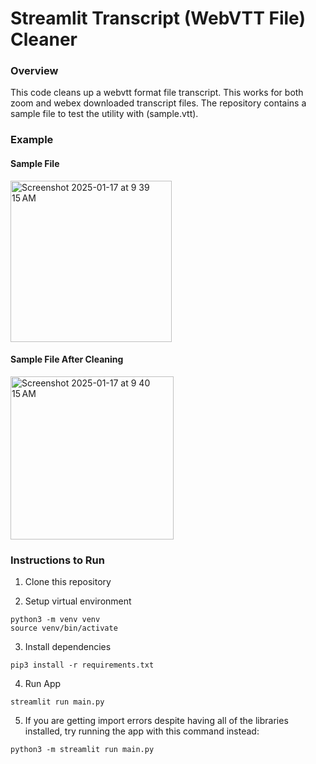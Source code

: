 # Streamlit Transcript (WebVTT File) Cleaner

### Overview

This code cleans up a webvtt format file transcript. This works for both zoom and webex downloaded transcript files. The repository contains a sample file to test the utility with (sample.vtt).

### Example

#### Sample File <br />
<img width="258" alt="Screenshot 2025-01-17 at 9 39 15 AM" src="https://github.com/user-attachments/assets/6414a23b-45ff-4523-bffd-aa23e7702c43" /> <br />

#### Sample File After Cleaning <br />
<img width="261" alt="Screenshot 2025-01-17 at 9 40 15 AM" src="https://github.com/user-attachments/assets/40856106-8f9b-46d3-ab02-b8faf57eaf0c" /><br />

### Instructions to Run
1. Clone this repository
   
2. Setup virtual environment
```
python3 -m venv venv
source venv/bin/activate
``` 
3. Install dependencies
```
pip3 install -r requirements.txt
``` 

4. Run App
```
streamlit run main.py
``` 

5. If you are getting import errors despite having all of the libraries installed, try running the app with this command instead:
```
python3 -m streamlit run main.py
``` 
